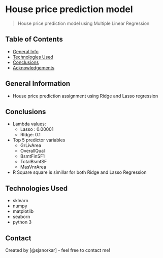# House price prediction model
> House price prediction model using Multiple Linear Regression


## Table of Contents
* [General Info](#general-information)
* [Technologies Used](#technologies-used)
* [Conclusions](#conclusions)
* [Acknowledgements](#acknowledgements)

<!-- You can include any other section that is pertinent to your problem -->

## General Information
- House price prediction assignment using Ridge and Lasso regression

<!-- You don't have to answer all the questions - just the ones relevant to your project. -->

## Conclusions
- Lambda values: 
	- Lasso : 0.00001
	- RIdge: 0.1 
- Top 5 predictor variables
	- GrLivArea
	- OverallQual
	- BsmtFinSF1
	- TotalBsmtSF
	- MasVnrArea
- R Square square is simillar for both Ridge and Lasso Regression

<!-- You don't have to answer all the questions - just the ones relevant to your project. -->


## Technologies Used
- sklearn
- numpy
- matplotlib
- seaborn
- python 3

<!-- As the libraries versions keep on changing, it is recommended to mention the version of library used in this project -->

## Contact
Created by [@sjanorkar] - feel free to contact me!


<!-- Optional -->
<!-- ## License -->
<!-- This project is open source and available under the [... License](). -->

<!-- You don't have to include all sections - just the one's relevant to your project -->
